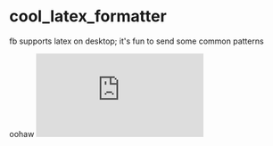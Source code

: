 # cool_latex_formatter
fb supports latex on desktop; it's fun to send some common patterns

oohaw ![equation](http://latex.codecogs.com/gif.latex?c_%7Bo_%7Bn_%7Bt_%7Bi_%7Bn_%7Bu_%7Bo_%7Bu_%7Bs_%7B%20_%7Bs_%7Bu_%7Bb_%7Bs_%7Bc_%7Br_%7Bi_%7Bp_%7Bt_%7Bs%7D%7D%7D%7D%7D%7D%7D%7D%7D%7D%7D%7D%7D%7D%7D%7D%7D%7D%7D%7D)